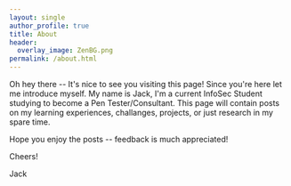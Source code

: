 ```yaml
---
layout: single
author_profile: true
title: About
header:
  overlay_image: ZenBG.png
permalink: /about.html
---
```


Oh hey there -- It's nice to see you visiting this page! Since you're here let me introduce myself. My name is Jack, I'm a current InfoSec Student studying to become a Pen Tester/Consultant. This page will contain posts on my learning experiences, challanges, projects, or just research in my spare time.

Hope you enjoy the posts -- feedback is much appreciated!

Cheers!

Jack 
